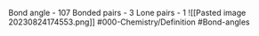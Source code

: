 Bond angle - 107
Bonded pairs - 3
Lone pairs - 1
![[Pasted image 20230824174553.png]]
#000-Chemistry/Definition #Bond-angles